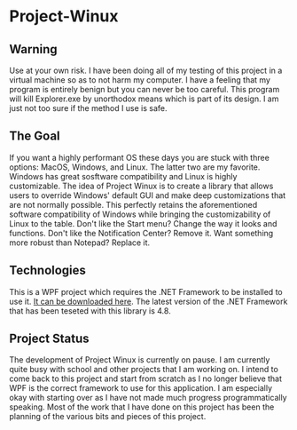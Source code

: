 # Project-Winux

## Warning
Use at your own risk. I have been doing all of my testing of this project in a virtual machine so as to not harm my computer. I have a feeling that my program is entirely benign but you can never be too careful. This program will kill Explorer.exe by unorthodox means which is part of its design. I am just not too sure if the method I use is safe.

## The Goal
If you want a highly performant OS these days you are stuck with three options: MacOS, Windows, and Linux. The latter two are my favorite. Windows has great sosftware compatibility and Linux is highly customizable. The idea of Project Winux is to create a library that allows users to override Windows' default GUI and make deep customizations that are not normally possible. This perfectly retains the aforementioned software compatibility of Windows while bringing the customizability of Linux to the table. Don't like the Start menu? Change the way it looks and functions. Don't like the Notification Center? Remove it. Want something more robust than Notepad? Replace it.

## Technologies
This is a WPF project which requires the .NET Framework to be installed to use it. [It can be downloaded here](https://dotnet.microsoft.com/download/dotnet-framework). The latest version of the .NET Framework that has been teseted with this library is 4.8.

## Project Status
The development of Project Winux is currently on pause. I am currently quite busy with school and other projects that I am working on. I intend to come back to this project and start from scratch as I no longer believe that WPF is the correct framework to use for this application. I am especially okay with starting over as I have not made much progress programmatically speaking. Most of the work that I have done on this project has been the planning of the various bits and pieces of this project.
